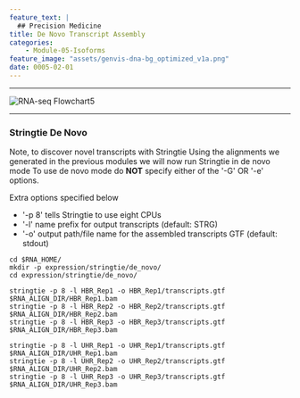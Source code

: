 ```yaml
---
feature_text: |
  ## Precision Medicine
title: De Novo Transcript Assembly
categories:
    - Module-05-Isoforms
feature_image: "assets/genvis-dna-bg_optimized_v1a.png"
date: 0005-02-01
---
```


***

![RNA-seq Flowchart5](https://github.com/griffithlab/rnaseq_tutorial/wiki/Images/RNA-seq_Flowchart5.png)

***

### Stringtie De Novo
Note, to discover novel transcripts with Stringtie Using the alignments we generated in the previous modules we will now run Stringtie in de novo mode To use de novo mode do **NOT** specify either of the '-G' OR '-e' options.

Extra options specified below

* '-p 8' tells Stringtie to use eight CPUs
* '-l' name prefix for output transcripts (default: STRG)
* '-o' output path/file name for the assembled transcripts GTF (default: stdout)

```
cd $RNA_HOME/
mkdir -p expression/stringtie/de_novo/
cd expression/stringtie/de_novo/

stringtie -p 8 -l HBR_Rep1 -o HBR_Rep1/transcripts.gtf $RNA_ALIGN_DIR/HBR_Rep1.bam
stringtie -p 8 -l HBR_Rep2 -o HBR_Rep2/transcripts.gtf $RNA_ALIGN_DIR/HBR_Rep2.bam
stringtie -p 8 -l HBR_Rep3 -o HBR_Rep3/transcripts.gtf $RNA_ALIGN_DIR/HBR_Rep3.bam

stringtie -p 8 -l UHR_Rep1 -o UHR_Rep1/transcripts.gtf $RNA_ALIGN_DIR/UHR_Rep1.bam
stringtie -p 8 -l UHR_Rep2 -o UHR_Rep2/transcripts.gtf $RNA_ALIGN_DIR/UHR_Rep2.bam
stringtie -p 8 -l UHR_Rep3 -o UHR_Rep3/transcripts.gtf $RNA_ALIGN_DIR/UHR_Rep3.bam
``` 
